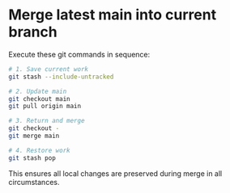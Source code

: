 # Merge latest main into current branch

Execute these git commands in sequence:

```bash
# 1. Save current work
git stash --include-untracked

# 2. Update main
git checkout main
git pull origin main

# 3. Return and merge
git checkout -
git merge main

# 4. Restore work
git stash pop
```

This ensures all local changes are preserved during merge in all circumstances.
